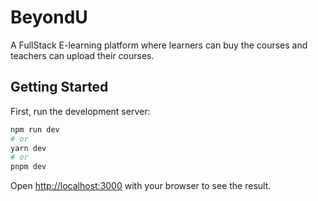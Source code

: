 # BeyondU
A FullStack E-learning platform where learners can buy the courses and teachers can upload their courses.

## Getting Started

First, run the development server:

```bash
npm run dev
# or
yarn dev
# or
pnpm dev
```

Open [http://localhost:3000](http://localhost:3000) with your browser to see the result.

